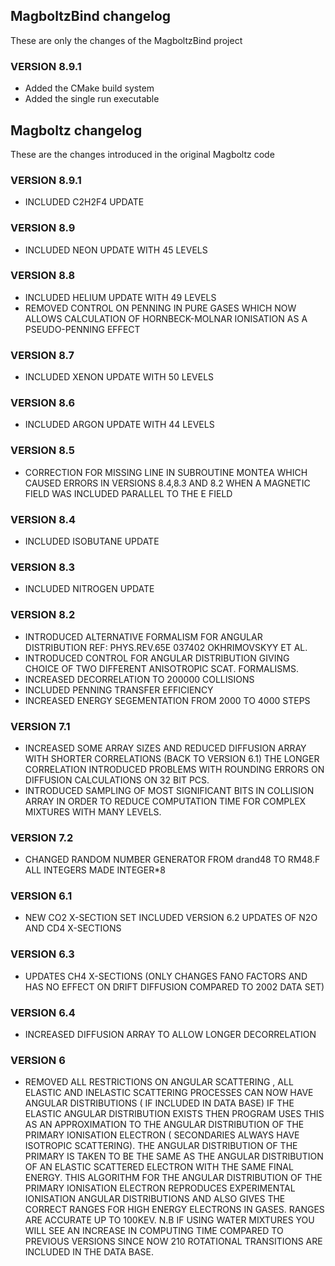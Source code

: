 ## MagboltzBind changelog
These are only the changes of the MagboltzBind project

### VERSION 8.9.1
* Added the CMake build system
* Added the single run executable

## Magboltz changelog
These are the changes introduced in the original Magboltz code

### VERSION 8.9.1
* INCLUDED C2H2F4 UPDATE

### VERSION 8.9 
* INCLUDED NEON UPDATE WITH 45 LEVELS

### VERSION 8.8 
* INCLUDED HELIUM UPDATE WITH 49 LEVELS
* REMOVED CONTROL ON PENNING IN PURE GASES WHICH NOW ALLOWS CALCULATION OF HORNBECK-MOLNAR IONISATION AS A PSEUDO-PENNING EFFECT

### VERSION 8.7
* INCLUDED XENON UPDATE WITH 50 LEVELS

### VERSION 8.6 
* INCLUDED ARGON UPDATE WITH 44 LEVELS

### VERSION 8.5 
* CORRECTION FOR MISSING LINE IN SUBROUTINE MONTEA WHICH CAUSED ERRORS IN VERSIONS 8.4,8.3 AND 8.2 WHEN A MAGNETIC FIELD WAS INCLUDED PARALLEL TO THE E FIELD

### VERSION 8.4 
* INCLUDED ISOBUTANE UPDATE

### VERSION 8.3 
* INCLUDED NITROGEN UPDATE
 
 ### VERSION 8.2 
 * INTRODUCED ALTERNATIVE FORMALISM FOR ANGULAR DISTRIBUTION REF: PHYS.REV.65E 037402 OKHRIMOVSKYY ET AL.
 * INTRODUCED CONTROL FOR ANGULAR DISTRIBUTION GIVING CHOICE OF TWO DIFFERENT ANISOTROPIC SCAT. FORMALISMS.
* INCREASED DECORRELATION TO  200000 COLLISIONS
* INCLUDED PENNING TRANSFER EFFICIENCY
* INCREASED ENERGY SEGEMENTATION FROM 2000 TO 4000 STEPS

### VERSION 7.1
* INCREASED SOME ARRAY SIZES AND REDUCED DIFFUSION ARRAY WITH SHORTER CORRELATIONS (BACK TO VERSION 6.1) THE LONGER CORRELATION INTRODUCED PROBLEMS WITH ROUNDING ERRORS ON DIFFUSION CALCULATIONS ON 32 BIT PCS.
* INTRODUCED SAMPLING OF MOST SIGNIFICANT BITS IN COLLISION ARRAY IN ORDER TO REDUCE COMPUTATION TIME FOR COMPLEX MIXTURES WITH MANY LEVELS.

### VERSION 7.2
* CHANGED RANDOM NUMBER GENERATOR FROM drand48 TO RM48.F ALL INTEGERS MADE INTEGER*8
  
### VERSION 6.1 
* NEW CO2 X-SECTION SET INCLUDED VERSION 6.2 UPDATES OF N2O AND CD4 X-SECTIONS

### VERSION 6.3 
* UPDATES CH4 X-SECTIONS (ONLY CHANGES FANO FACTORS AND HAS NO EFFECT ON DRIFT DIFFUSION COMPARED TO 2002 DATA SET)

### VERSION 6.4
* INCREASED DIFFUSION ARRAY TO ALLOW LONGER DECORRELATION

### VERSION 6
* REMOVED ALL RESTRICTIONS ON ANGULAR SCATTERING , ALL ELASTIC AND INELASTIC SCATTERING PROCESSES CAN NOW HAVE ANGULAR DISTRIBUTIONS ( IF INCLUDED IN DATA BASE) IF THE ELASTIC ANGULAR DISTRIBUTION EXISTS THEN PROGRAM USES THIS AS AN APPROXIMATION TO THE ANGULAR DISTRIBUTION OF THE PRIMARY IONISATION ELECTRON ( SECONDARIES ALWAYS HAVE ISOTROPIC SCATTERING). THE ANGULAR DISTRIBUTION OF THE PRIMARY IS TAKEN TO BE THE SAME AS THE ANGULAR DISTRIBUTION OF AN ELASTIC SCATTERED ELECTRON WITH THE SAME FINAL ENERGY. THIS ALGORITHM FOR THE ANGULAR DISTRIBUTION OF THE PRIMARY IONISATION ELECTRON REPRODUCES EXPERIMENTAL IONISATION ANGULAR DISTRIBUTIONS AND ALSO GIVES THE CORRECT RANGES FOR HIGH ENERGY ELECTRONS IN GASES. RANGES ARE ACCURATE UP TO 100KEV. N.B  IF USING WATER MIXTURES YOU WILL SEE AN INCREASE IN COMPUTING TIME COMPARED TO PREVIOUS VERSIONS SINCE NOW 210 ROTATIONAL
TRANSITIONS ARE INCLUDED IN THE DATA BASE.